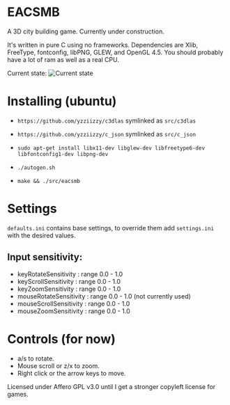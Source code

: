 # EACSMB
A 3D city building game. Currently under construction.


It's written in pure C using no frameworks. Dependencies are Xlib, FreeType, fontconfig, libPNG, GLEW, and OpenGL 4.5. You should probably have a lot of ram as well as a real CPU.

Current state:
![Current state](http://i.imgur.com/KCIkUAs.png)


# Installing (ubuntu)

* `https://github.com/yzziizzy/c3dlas` symlinked as `src/c3dlas`
* `https://github.com/yzziizzy/c_json` symlinked as `src/c_json`

* `sudo apt-get install libx11-dev libglew-dev libfreetype6-dev libfontconfig1-dev libpng-dev`

* `./autogen.sh`
* `make && ./src/eacsmb`


# Settings

`defaults.ini` contains base settings, to override them add `settings.ini` with
the desired values.

## Input sensitivity:

* keyRotateSensitivity   : range 0.0 - 1.0
* keyScrollSensitivity   : range 0.0 - 1.0
* keyZoomSensitivity     : range 0.0 - 1.0
* mouseRotateSensitivity : range 0.0 - 1.0 (not currently used)
* mouseScrollSensitivity : range 0.0 - 1.0
* mouseZoomSensitivity   : range 0.0 - 1.0


# Controls (for now)

* a/s to rotate.
* Mouse scroll or z/x to zoom.
* Right click or the arrow keys to move.


Licensed under Affero GPL v3.0 until I get a stronger copyleft license for games.


